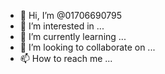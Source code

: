 - 👋 Hi, I’m @01706690795
- 👀 I’m interested in ...
- 🌱 I’m currently learning ...
- 💞️ I’m looking to collaborate on ...
- 📫 How to reach me ...

<!---
01706690795/01706690795 is a ✨ special ✨ repository because its `README.md` (this file) appears on your GitHub profile.
You can click the Preview link to take a look at your changes.
--->
